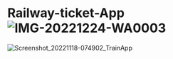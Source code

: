 # Railway-ticket-App![IMG-20221224-WA0003](https://user-images.githubusercontent.com/78456025/209530209-59584694-f4ac-499d-a796-6ec5f29dd1c6.jpg)
![Screenshot_20221118-074902_TrainApp](https://user-images.githubusercontent.com/78456025/209530335-05d0674c-9f12-48f8-89e3-e6e498717cc7.jpg)
